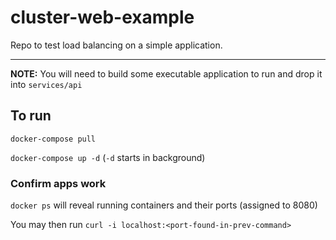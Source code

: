 # cluster-web-example

Repo to test load balancing on a simple application.

----

**NOTE:** You will need to build some executable application to run and drop it into `services/api`

## To run

`docker-compose pull`

`docker-compose up -d` (`-d` starts in background)

### Confirm apps work

`docker ps` will reveal running containers and their ports (assigned to 8080)

You may then run `curl -i localhost:<port-found-in-prev-command>`
